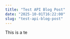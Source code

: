 ```yaml
---
title: "Test API Blog Post"
date: "2025-10-01T16:22:00"
slug: "test-api-blog-post"
---
```


<p>This is a te</p>
